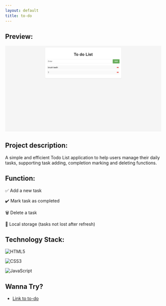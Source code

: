 ```yaml
---
layout: default
title: to-do
---
```

## Preview:
![to-do](https://raw.githubusercontent.com/endElder/endElder.github.io/master/assets/img/todo.png)

## Project description: 
A simple and efficient Todo List application to help users manage their daily tasks, supporting task adding, completion marking and deleting functions.

## Function:
✅ Add a new task

✔️ Mark task as completed

🗑️ Delete a task

📝 Local storage (tasks not lost after refresh)

## Technology Stack:

![HTML5](https://img.shields.io/badge/HTML5-E34F26?logo=html5&logoColor=white)

![CSS3](https://img.shields.io/badge/CSS3-1572B6?logo=css3&logoColor=white)

![JavaScript](https://img.shields.io/badge/JavaScript-F7DF1E?logo=javascript&logoColor=black)

## Wanna Try?



- [Link to to-do](https://github.com/endElder/to-do
)
